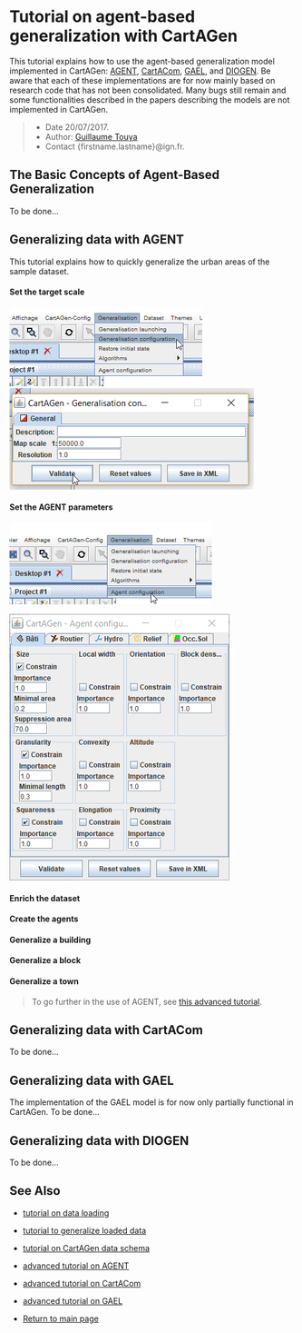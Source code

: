 # Tutorial on agent-based generalization with CartAGen
This tutorial explains how to use the agent-based generalization model implemented in CartAGen: [AGENT][2], [CartACom][3], [GAEL][4], and [DIOGEN][5]. Be aware that each of these implementations are for now mainly based on research code that has not been consolidated. Many bugs still remain and some functionalities described in the papers describing the models are not implemented in CartAGen.

> - Date 20/07/2017.
> - Author: [Guillaume Touya][1]
> - Contact {firstname.lastname}@ign.fr.



The Basic Concepts of Agent-Based Generalization
-------------
To be done...

Generalizing data with AGENT
-------------
This tutorial explains how to quickly generalize the urban areas of the sample dataset.

#### [](#header-4)Set the target scale

![configuration menu](assets/images/cartagen_config_scale.png)  ![set the target scale](assets/images/cartagen_set_scale_50k.png)

#### [](#header-4)Set the AGENT parameters

![AGENT configuration menu](assets/images/AGENT_configuration_menu.png)


![AGENT configuration frame](assets/images/AGENT_configuration_frame.png)

#### [](#header-4)Enrich the dataset


#### [](#header-4)Create the agents


#### [](#header-4)Generalize a building


#### [](#header-4)Generalize a block


#### [](#header-4)Generalize a town


> To go further in the use of AGENT, see [this advanced tutorial][10].

Generalizing data with CartACom
-------------
To be done...

Generalizing data with GAEL
-------------
The implementation of the GAEL model is for now only partially functional in CartAGen.
To be done...

Generalizing data with DIOGEN
-------------
To be done...

See Also
-------------
- [tutorial on data loading][8]
- [tutorial to generalize loaded data][9]
- [tutorial on CartAGen data schema][7]
- [advanced tutorial on AGENT][10]
- [advanced tutorial on CartACom][11]
- [advanced tutorial on GAEL][12]

- [Return to main page][6]


[1]: http://www.tandfonline.com/doi/abs/10.1080/13658810410001672881
[2]: http://icaci.org/files/documents/ICC_proceedings/ICC2001/icc2001/file/f13041.pdf
[3]: http://dx.doi.org/10.1080/13658816.2011.639302
[4]: https://www.researchgate.net/publication/221225232_Systeme_multi-agent_pour_la_deformation_en_generalisation_cartographique
[5]: http://www.tandfonline.com/doi/full/10.1080/23729333.2017.1300997
[6]: https://ignf.github.io/CartAGen
[7]: /tuto_agents.md
[8]: /tuto_import_data.md
[9]: /tuto_schema.md
[10]: /AGENT_advanced_tutorial.md
[11]: /CartACom_advanced_tutorial.md
[12]: /GAEL_advanced_tutorial.md
